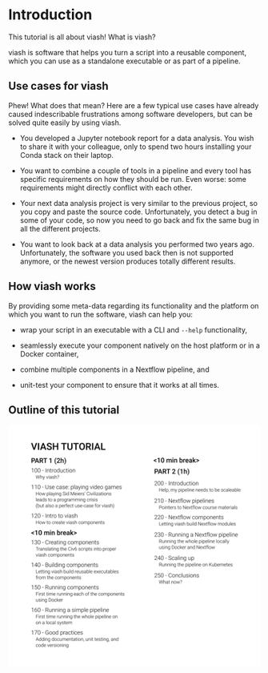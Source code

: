 Introduction
============

This tutorial is all about viash! What is viash?

viash is software that helps you turn a script into a reusable
component, which you can use as a standalone executable or as part of a
pipeline.

Use cases for viash
-------------------

Phew! What does that mean? Here are a few typical use cases have already
caused indescribable frustrations among software developers, but can be
solved quite easily by using viash.

-   You developed a Jupyter notebook report for a data analysis. You
    wish to share it with your colleague, only to spend two hours
    installing your Conda stack on their laptop.

-   You want to combine a couple of tools in a pipeline and every tool
    has specific requirements on how they should be run. Even worse:
    some requirements might directly conflict with each other.

-   Your next data analysis project is very similar to the previous
    project, so you copy and paste the source code. Unfortunately, you
    detect a bug in some of your code, so now you need to go back and
    fix the same bug in all the different projects.

-   You want to look back at a data analysis you performed two years
    ago. Unfortunately, the software you used back then is not supported
    anymore, or the newest version produces totally different results.

How viash works
---------------

By providing some meta-data regarding its functionality and the platform
on which you want to run the software, viash can help you:

-   wrap your script in an executable with a CLI and `--help`
    functionality,

-   seamlessly execute your component natively on the host platform or
    in a Docker container,

-   combine multiple components in a Nextflow pipeline, and

-   unit-test your component to ensure that it works at all times.

Outline of this tutorial
------------------------

![](img/outline.svg)
